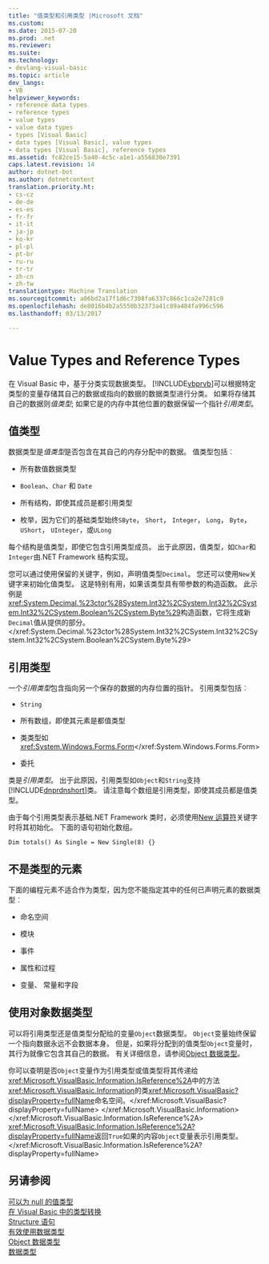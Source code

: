 ```yaml
---
title: "值类型和引用类型 |Microsoft 文档"
ms.custom: 
ms.date: 2015-07-20
ms.prod: .net
ms.reviewer: 
ms.suite: 
ms.technology:
- devlang-visual-basic
ms.topic: article
dev_langs:
- VB
helpviewer_keywords:
- reference data types
- reference types
- value types
- value data types
- types [Visual Basic]
- data types [Visual Basic], value types
- data types [Visual Basic], reference types
ms.assetid: fc82ce15-5a40-4c5c-a1e1-a556830e7391
caps.latest.revision: 14
author: dotnet-bot
ms.author: dotnetcontent
translation.priority.ht:
- cs-cz
- de-de
- es-es
- fr-fr
- it-it
- ja-jp
- ko-kr
- pl-pl
- pt-br
- ru-ru
- tr-tr
- zh-cn
- zh-tw
translationtype: Machine Translation
ms.sourcegitcommit: a06bd2a17f1d6c7308fa6337c866c1ca2e7281c0
ms.openlocfilehash: de8016b4b2a5550b32373a41c89a484fa996c596
ms.lasthandoff: 03/13/2017

---
```

# <a name="value-types-and-reference-types"></a>Value Types and Reference Types
在 Visual Basic 中，基于分类实现数据类型。 [!INCLUDE[vbprvb](../../../../csharp/programming-guide/concepts/linq/includes/vbprvb_md.md)]可以根据特定类型的变量存储其自己的数据或指向的数据的数据类型进行分类。 如果将存储其自己的数据则*值类型*; 如果它是的内存中其他位置的数据保留一个指针*引用类型*。  
  
## <a name="value-types"></a>值类型  
 数据类型是*值类型*是否包含在其自己的内存分配中的数据。 值类型包括︰  
  
-   所有数值数据类型  
  
-   `Boolean`、`Char` 和 `Date`  
  
-   所有结构，即使其成员是都引用类型  
  
-   枚举，因为它们的基础类型始终`SByte`， `Short`， `Integer`， `Long`， `Byte`， `UShort`， `UInteger`，或`ULong`  
  
 每个结构是值类型，即使它包含引用类型成员。 出于此原因，值类型，如`Char`和`Integer`由.NET Framework 结构实现。  
  
 您可以通过使用保留的关键字，例如，声明值类型`Decimal`。 您还可以使用`New`关键字来初始化值类型。 这是特别有用，如果该类型具有带参数的构造函数。 此示例是<xref:System.Decimal.%23ctor%28System.Int32%2CSystem.Int32%2CSystem.Int32%2CSystem.Boolean%2CSystem.Byte%29>构造函数，它将生成新`Decimal`值从提供的部分。</xref:System.Decimal.%23ctor%28System.Int32%2CSystem.Int32%2CSystem.Int32%2CSystem.Boolean%2CSystem.Byte%29>  
  
## <a name="reference-types"></a>引用类型  
 一个*引用类型*包含指向另一个保存的数据的内存位置的指针。 引用类型包括︰  
  
-   `String`  
  
-   所有数组，即使其元素是都值类型  
  
-   类类型如<xref:System.Windows.Forms.Form></xref:System.Windows.Forms.Form>  
  
-   委托  
  
 类是*引用类型*。 出于此原因，引用类型如`Object`和`String`支持[!INCLUDE[dnprdnshort](../../../../csharp/getting-started/includes/dnprdnshort_md.md)]类。 请注意每个数组是引用类型，即使其成员都是值类型。  
  
 由于每个引用类型表示基础.NET Framework 类时，必须使用[New 运算符](../../../../visual-basic/language-reference/operators/new-operator.md)关键字时将其初始化。 下面的语句初始化数组。  
  
```  
Dim totals() As Single = New Single(8) {}  
```  
  
## <a name="elements-that-are-not-types"></a>不是类型的元素  
 下面的编程元素不适合作为类型，因为您不能指定其中的任何已声明元素的数据类型︰  
  
-   命名空间  
  
-   模块  
  
-   事件  
  
-   属性和过程  
  
-   变量、 常量和字段  
  
## <a name="working-with-the-object-data-type"></a>使用对象数据类型  
 可以将引用类型还是值类型分配给的变量`Object`数据类型。 `Object`变量始终保留一个指向数据永远不会数据本身。 但是，如果将分配到的值类型`Object`变量时，其行为就像它包含其自己的数据。 有关详细信息，请参阅[Object 数据类型](../../../../visual-basic/language-reference/data-types/object-data-type.md)。  
  
 你可以查明是否`Object`变量作为引用类型或值类型将其传递给<xref:Microsoft.VisualBasic.Information.IsReference%2A>中的方法<xref:Microsoft.VisualBasic.Information>的类<xref:Microsoft.VisualBasic?displayProperty=fullName>命名空间。</xref:Microsoft.VisualBasic?displayProperty=fullName> </xref:Microsoft.VisualBasic.Information> </xref:Microsoft.VisualBasic.Information.IsReference%2A> <xref:Microsoft.VisualBasic.Information.IsReference%2A?displayProperty=fullName>返回`True`如果的内容`Object`变量表示引用类型。</xref:Microsoft.VisualBasic.Information.IsReference%2A?displayProperty=fullName>  
  
## <a name="see-also"></a>另请参阅  
 [可以为 null 的值类型](../../../../visual-basic/programming-guide/language-features/data-types/nullable-value-types.md)   
 [在 Visual Basic 中的类型转换](../../../../visual-basic/programming-guide/language-features/data-types/type-conversions.md)   
 [Structure 语句](../../../../visual-basic/language-reference/statements/structure-statement.md)   
 [有效使用数据类型](../../../../visual-basic/programming-guide/language-features/data-types/efficient-use-of-data-types.md)   
 [Object 数据类型](../../../../visual-basic/language-reference/data-types/object-data-type.md)   
 [数据类型](../../../../visual-basic/programming-guide/language-features/data-types/index.md)
